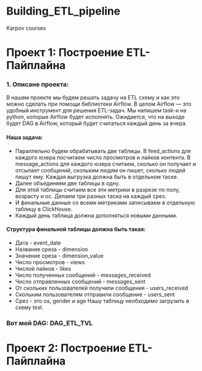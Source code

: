 # Building_ETL_pipeline
Karpov courses

# Проект 1: Построение ETL-Пайплайна

### 1. Описане проекта:
В нашем проекте мы будем решать задачу на ETL схему и как это можно сделать при помощи библиотеки Airflow.
В целом Airflow — это удобный инструмент для решения ETL-задач.
Мы напишем task-и на python, которые Airflow будет исполнять. Ожидается, что на выходе будет DAG в Airflow, который будет считаться каждый день за вчера.

#### Наша задача:
* Параллельно будем обрабатывать две таблицы. В feed_actions для каждого юзера посчитаем число просмотров и лайков контента. В message_actions для каждого юзера считаем, сколько он получает и отсылает сообщений, скольким людям он пишет, сколько людей пишут ему. Каждая выгрузка должна быть в отдельном таске.
* Далее объединяем две таблицы в одну.
* Для этой таблицы считаем все эти метрики в разрезе по полу, возрасту и ос. Делаем три разных таска на каждый срез.
* И финальные данные со всеми метриками записываем в отдельную таблицу в ClickHouse.
* Каждый день таблица должна дополняться новыми данными.

#### Структура финальной таблицы должна быть такая:

* Дата - event_date
* Название среза - dimension
* Значение среза - dimension_value
* Число просмотров - views
* Числой лайков - likes
* Число полученных сообщений - messages_received
* Число отправленных сообщений - messages_sent
* От скольких пользователей получили сообщения - users_received
* Скольким пользователям отправили сообщение - users_sent
* Срез - это os, gender и age
Нашу таблицу необходимо загрузить в схему test.

### Вот мой DAG: DAG_ETL_TVL

# Проект 2: Построение ETL-Пайплайна
